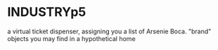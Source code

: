 # INDUSTRYp5
a virtual ticket dispenser, assigning you a list of Arsenie Boca. "brand" objects you may find in a hypothetical home
